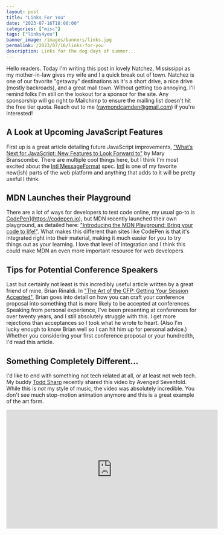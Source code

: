 ```yaml
---
layout: post
title: "Links For You"
date: "2023-07-16T18:00:00"
categories: ["misc"]
tags: ["links4you"]
banner_image: /images/banners/links.jpg
permalink: /2023/07/16/links-for-you
description: Links for the dog days of summer...
---
```


Hello readers. Today I'm writing this post in lovely Natchez, Mississippi as my mother-in-law gives my wife and I a quick break out of town. Natchez is one of our favorite "getaway" destinations as it's a short drive, a nice drive (mostly backroads), and a great mall town. Without getting too annoying, I'll remind folks I'm still on the lookout for a sponsor for the site. Any sponsorship will go right to Mailchimp to ensure the mailing list doesn't hit the free tier quota. Reach out to me (raymondcamden@gmail.com) if you're interested!

## A Look at Upcoming JavaScript Features

First up is a great article detailing future JavaScript improvements, ["What’s Next for JavaScript: New Features to Look Forward to"](https://thenewstack.io/whats-next-for-javascript-new-features-to-look-forward-to/) by Mary Branscombe. There are multiple cool things here, but I think I'm most excited about the [Intl MessageFormat](https://github.com/tc39/proposal-intl-messageformat) spec. [Intl](https://github.com/tc39/proposal-intl-messageformat) is one of my favorite new(ish) parts of the web platform and anything that adds to it will be pretty useful I think. 

## MDN Launches their Playground

There are a lot of ways for developers to test code online, my usual go-to is [CodePen](https://codepen.io)](https://codepen.io), but MDN recently launched their own playground, as detailed here: ["Introducing the MDN Playground: Bring your code to life!"](https://developer.mozilla.org/en-US/blog/introducing-the-mdn-playground/). What makes this different than sites like CodePen is that it's integrated right into their material, making it much easier for you to try things out as your learning. I love that level of integration and I think this could make MDN an even more important resource for web developers. 

## Tips for Potential Conference Speakers

Last but certainly not least is this incredibly useful article written by a great friend of mine, Brian Rinaldi. In ["The Art of the CFP: Getting Your Session Accepted"](https://dev.to/remotesynth/the-art-of-the-cfp-getting-your-session-accepted-20co), Brian goes into detail on how you can craft your conference proposal into something that is more likely to be accepted at conferences. Speaking from personal experience, I've been presenting at conferences for over twenty years, and I still absolutely struggle with this. I get more rejections than acceptances so I took what he wrote to heart. (Also I'm lucky enough to know Brian well so I can hit him up for personal advice.) Whether you considering your first conference proposal or your hundredth, I'd read this article.

## Something Completely Different...

I'd like to end with something not tech related at all, or at least not web tech. My buddy [Todd Sharp](https://recursive.codes/) recently shared this video by Avenged Sevenfold. While this is *not* my style of music, the video was absolutely incredible. You don't see much stop-motion animation anymore and this is a great example of the art form.

<iframe width="560" height="315" src="https://www.youtube.com/embed/UjrRTY2UDjw" title="YouTube video player" frameborder="0" allow="accelerometer; autoplay; clipboard-write; encrypted-media; gyroscope; picture-in-picture; web-share" style="display:block;margin:auto;margin-bottom:10px" allowfullscreen></iframe>